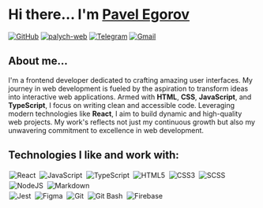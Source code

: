 # Hi there... I'm [Pavel Egorov](https://Palych18)
[<img alt="GitHub" src="https://img.shields.io/badge/GitHub-100000?logo=github&style=for-the-badge&logoColor=white">](https://github.com/Palych18)
[<img alt="palych-web" src="https://img.shields.io/badge/Portfolio-%2300693E.svg?&style=for-the-badge">](https://egorovdev.com)
[<img alt="Telegram" src="https://img.shields.io/badge/Telegram-2CA5E0?style=for-the-badge&logo=telegram&logoColor=white">](https://t.me/Palych180)
[<img alt="Gmail" src="https://img.shields.io/badge/Gmail-D14836?style=for-the-badge&logo=gmail&logoColor=white" />](mailto:paulyugoroff@gmail.com)

## About me...


I'm a frontend developer dedicated to crafting amazing user interfaces. My journey in web development is fueled by the aspiration to transform ideas into interactive web applications. Armed with __HTML__, __CSS__, __JavaScript__, and __TypeScript__, I focus on writing clean and accessible code. Leveraging modern technologies like __React__, I aim to build dynamic and high-quality web projects. My work's reflects not just my continuous growth but also my unwavering commitment to excellence in web development.


## Technologies I like and work with:

<p>
<img alt="React" src="https://img.shields.io/badge/react%20-%2320232a.svg?&style=flat-square&logo=react&logoColor=%2361DAFB" style="margin:2px;"/>
<img alt="JavaScript" src="https://img.shields.io/badge/javascript%20-%23323330.svg?&style=flat-square&logo=javascript&logoColor=%23F7DF1E" style="margin:2px;"/>
<img alt="TypeScript" src="https://img.shields.io/badge/TypeScript%20-%23007ACC.svg?&style=flat-square&logo=typescript&logoColor=white" style="margin:2px;"/>
<img alt="HTML5" src="https://img.shields.io/badge/HTML5%20-%23E34F26.svg?&style=flat-square&logo=html5&logoColor=white" style="margin:2px;"/>
<img alt="CSS3" src="https://img.shields.io/badge/css3%20-%231572B6.svg?&style=flat-square&logo=css3&logoColor=white" style="margin:2px;"/>
<img alt="SCSS" src="https://img.shields.io/badge/SCSS%20-%23CB6586.svg?&style=flat-square&logo=sass&logoColor=white" style="margin:2px;"/>
<img alt="NodeJS" src="https://img.shields.io/badge/node.js%20-%2343853D.svg?&style=flat-square&logo=node.js&logoColor=white" style="margin:2px;"/>
<img alt="Markdown" src="https://img.shields.io/badge/Markdown-000000?style=flat-square&logo=markdown&logoColor=white" style="margin:2px;"/>
<br/>
<img alt="Jest" src="https://img.shields.io/badge/Jest-C21325?style=flat-square&logo=jest&logoColor=white" style="margin:2px;"/>
<img alt="Figma" src="https://img.shields.io/badge/Figma-F24E1E?style=flat-square&logo=figma&logoColor=white" style="margin:2px;"/>
<img alt="Git" src="https://img.shields.io/badge/git%20-%23F05033.svg?&style=flat-square&logo=git&logoColor=white" style="margin:2px;"/>
<img alt="Git Bash" src="https://img.shields.io/badge/Git_Bash-%23DC9D00?style=flat-square" style="margin:2px;"/>
<img alt="Firebase" src="https://img.shields.io/badge/Firebase-FFCA28?style=flat-square&logo=firebase&logoColor=white" style="margin:2px;"/>
<br/>
<p/>
